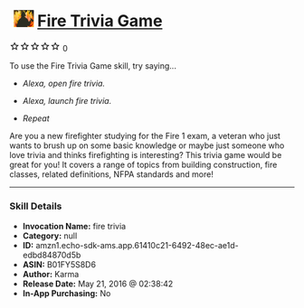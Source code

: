 # &nbsp;<img src="skill_icon" alt="Fire Trivia Game icon" width="36"> [Fire Trivia Game](http://alexa.amazon.com/#skills/amzn1.echo-sdk-ams.app.61410c21-6492-48ec-ae1d-edbd84870d5b)
![0 stars](../../images/ic_star_border_black_18dp_1x.png)![0 stars](../../images/ic_star_border_black_18dp_1x.png)![0 stars](../../images/ic_star_border_black_18dp_1x.png)![0 stars](../../images/ic_star_border_black_18dp_1x.png)![0 stars](../../images/ic_star_border_black_18dp_1x.png) 0

To use the Fire Trivia Game skill, try saying...

* *Alexa, open fire trivia.*

* *Alexa, launch fire trivia.*

* *Repeat*

Are you a new firefighter studying for the Fire 1 exam, a veteran who just wants to brush up on some basic knowledge or maybe just someone who love trivia and thinks firefighting is interesting? This trivia game would be great for you! It covers a range of topics from building construction, fire classes, related definitions, NFPA standards and more!

***

### Skill Details

* **Invocation Name:** fire trivia
* **Category:** null
* **ID:** amzn1.echo-sdk-ams.app.61410c21-6492-48ec-ae1d-edbd84870d5b
* **ASIN:** B01FY5S8D6
* **Author:** Karma
* **Release Date:** May 21, 2016 @ 02:38:42
* **In-App Purchasing:** No
